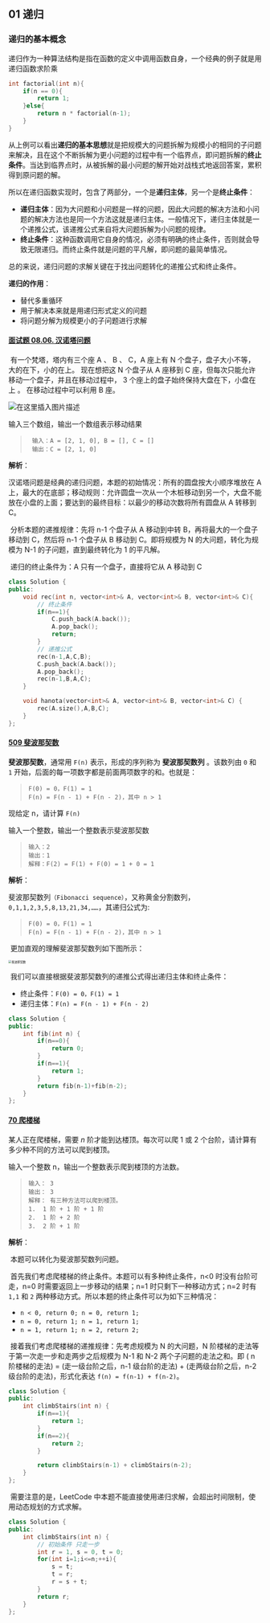 ## 01 递归

### 递归的基本概念

​	递归作为一种算法结构是指在函数的定义中调用函数自身，一个经典的例子就是用递归函数求阶乘

```cpp
int factorial(int n){
    if(n == 0){
        return 1;
    }else{
        return n * factorial(n-1);
    }
}
```

​	从上例可以看出**递归的基本思想**就是把规模大的问题拆解为规模小的相同的子问题来解决，且在这个不断拆解为更小问题的过程中有一个临界点，即问题拆解的**终止条件**。当达到临界点时，从被拆解的最小问题的解开始对战栈式地返回答案，累积得到原问题的解。

​	所以在递归函数实现时，包含了两部分，一个是**递归主体**，另一个是**终止条件**：

- **递归主体**：因为大问题和小问题是一样的问题，因此大问题的解决方法和小问题的解决方法也是同一个方法这就是递归主体。一般情况下，递归主体就是一个递推公式，该递推公式来自将大问题拆解为小问题的规律。
- **终止条件**：这种函数调用它自身的情况，必须有明确的终止条件，否则就会导致无限递归。而终止条件就是问题的平凡解，即问题的最简单情况。

​    总的来说，递归问题的求解关键在于找出问题转化的递推公式和终止条件。

**递归的作用**：

* 替代多重循环
* 用于解决本来就是用递归形式定义的问题
* 将问题分解为规模更小的子问题进行求解

#### [面试题 08.06. 汉诺塔问题](https://leetcode-cn.com/problems/hanota-lcci/)

​	有一个梵塔，塔内有三个座 A 、 B 、 C，A 座上有 N 个盘子，盘子大小不等，大的在下，小的在上。 现在想把这 N 个盘子从 A 座移到 C 座，但每次只能允许移动一个盘子，并且在移动过程中， 3 个座上的盘子始终保持大盘在下，小盘在上 。 在移动过程中可以利用 B 座。

![在这里插入图片描述](https://img-blog.csdnimg.cn/20210513160156388.jpg#pic_center)

输入三个数组，输出一个数组表示移动结果

> ```
>  输入：A = [2, 1, 0], B = [], C = []
>  输出：C = [2, 1, 0]
> ```

**解析**：

​	汉诺塔问题是经典的递归问题，本题的初始情况：所有的圆盘按大小顺序堆放在 A 上，最大的在底部；移动规则：允许圆盘一次从一个木桩移动到另一个，大盘不能放在小盘的上面；要达到的最终目标：以最少的移动次数将所有圆盘从 A 转移到 C。

​	分析本题的递推规律：先将 n-1 个盘子从 A 移动到中转 B，再将最大的一个盘子移动到 C，然后将 n-1 个盘子从 B 移动到 C。即将规模为 N 的大问题，转化为规模为 N-1 的子问题，直到最终转化为 1 的平凡解。

​	递归的终止条件为：A 只有一个盘子，直接将它从 A 移动到 C

```cpp
class Solution {
public:
    void rec(int n, vector<int>& A, vector<int>& B, vector<int>& C){
        // 终止条件
        if(n==1){
            C.push_back(A.back());
            A.pop_back();
            return;
        }
        // 递推公式
        rec(n-1,A,C,B);
        C.push_back(A.back());
        A.pop_back();
        rec(n-1,B,A,C);
    }

    void hanota(vector<int>& A, vector<int>& B, vector<int>& C) {
        rec(A.size(),A,B,C);
    }
};
```

#### [509 斐波那契数](https://leetcode-cn.com/problems/fibonacci-number/)

**斐波那契数**，通常用 `F(n)` 表示，形成的序列称为 **斐波那契数列** 。该数列由 `0` 和 `1` 开始，后面的每一项数字都是前面两项数字的和。也就是：

> ```
> F(0) = 0，F(1) = 1
> F(n) = F(n - 1) + F(n - 2)，其中 n > 1
> ```

现给定 n，请计算 `F(n)`

输入一个整数，输出一个整数表示斐波那契数

> ```
> 输入：2
> 输出：1
> 解释：F(2) = F(1) + F(0) = 1 + 0 = 1
> ```

**解析**：

​	斐波那契数列`（Fibonacci sequence）`，又称黄金分割数列，`0,1,1,2,3,5,8,13,21,34,……`，其递归公式为:

> ```
> F(0) = 0，F(1) = 1
> F(n) = F(n - 1) + F(n - 2)，其中 n > 1
> ```

​	更加直观的理解斐波那契数列如下图所示：

<img src="/home/wang/Desktop/TechStack/ALGLearning/LeetCode_Cpp/LeetCodeNote/FirstSearch/img/斐波那契数.jpeg" alt="斐波那契数" style="zoom:40%;" />

​	我们可以直接根据斐波那契数列的递推公式得出递归主体和终止条件：

- 终止条件：`F(0) = 0，F(1) = 1`
- 递归主体：`F(n) = F(n - 1) + F(n - 2)`

```cpp
class Solution {
public:
    int fib(int n) {
        if(n==0){
            return 0;
        }
        if(n==1){
            return 1;
        }
        return fib(n-1)+fib(n-2);
    }
};
```

#### [70 爬楼梯](https://leetcode-cn.com/problems/climbing-stairs/)

某人正在爬楼梯，需要 *n* 阶才能到达楼顶。每次可以爬 1 或 2 个台阶，请计算有多少种不同的方法可以爬到楼顶。

输入一个整数 n，输出一个整数表示爬到楼顶的方法数。

> ```
> 输入： 3
> 输出： 3
> 解释： 有三种方法可以爬到楼顶。
> 1.  1 阶 + 1 阶 + 1 阶
> 2.  1 阶 + 2 阶
> 3.  2 阶 + 1 阶
> ```

**解析**：

​	本题可以转化为斐波那契数列问题。

​	首先我们考虑爬楼梯的终止条件。本题可以有多种终止条件，n<0 时没有台阶可走，n=0 时需要返回上一步移动的结果；n=1 时只剩下一种移动方式；n=2 时有 `1,1` 和 `2` 两种移动方式。所以本题的终止条件可以为如下三种情况：

- `n < 0, return 0; n = 0, return 1; `
- `n = 0, return 1; n = 1, return 1; `
- `n = 1, return 1; n = 2, return 2;`

​    接着我们考虑爬楼梯的递推规律：先考虑规模为 N 的大问题，N 阶楼梯的走法等于第一次走一步和走两步之后规模为 N-1 和 N-2 两个子问题的走法之和。即 ( n 阶楼梯的走法) = (走一级台阶之后，n-1 级台阶的走法) + (走两级台阶之后，n-2 级台阶的走法)，形式化表达 `f(n) = f(n-1) + f(n-2)`。

```cpp
class Solution {
public:
    int climbStairs(int n) {
        if(n==1){
            return 1;
        }
        if(n==2){
            return 2;
        }

        return climbStairs(n-1) + climbStairs(n-2);
    }
};
```

​	需要注意的是，LeetCode 中本题不能直接使用递归求解，会超出时间限制，使用动态规划的方式求解。

```cpp
class Solution {
public:
    int climbStairs(int n) {
        // 初始条件 只走一步
        int r = 1, s = 0, t = 0;
        for(int i=1;i<=n;++i){
            s = t;
            t = r;
            r = s + t;
        }
        return r;
    }
};
```



